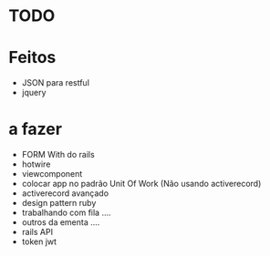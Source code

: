 # TODO

# Feitos
- JSON para restful
- jquery

# a fazer
- FORM With do rails
- hotwire
- viewcomponent
- colocar app no padrão Unit Of Work (Não usando activerecord)
- activerecord avançado
- design pattern ruby
- trabalhando com fila .... 
- outros da ementa ....
- rails API
- token jwt